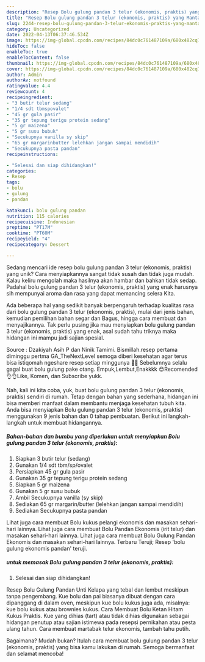 ```yaml
---
description: "Resep Bolu gulung pandan 3 telur (ekonomis, praktis) yang Mantap"
title: "Resep Bolu gulung pandan 3 telur (ekonomis, praktis) yang Mantap"
slug: 2244-resep-bolu-gulung-pandan-3-telur-ekonomis-praktis-yang-mantap
category: Uncategorized
date: 2022-04-13T06:37:46.534Z
image: https://img-global.cpcdn.com/recipes/84dc0c761487109a/680x482cq70/bolu-gulung-pandan-3-telur-ekonomis-praktis-foto-resep-utama.jpg
hideToc: false
enableToc: true
enableTocContent: false
thumbnail: https://img-global.cpcdn.com/recipes/84dc0c761487109a/680x482cq70/bolu-gulung-pandan-3-telur-ekonomis-praktis-foto-resep-utama.jpg
cover: https://img-global.cpcdn.com/recipes/84dc0c761487109a/680x482cq70/bolu-gulung-pandan-3-telur-ekonomis-praktis-foto-resep-utama.jpg
author: Admin
authorAv: notfound
ratingvalue: 4.4
reviewcount: 4
recipeingredient:
- "3 butir telur sedang"
- "1/4 sdt tbmspovalet"
- "45 gr gula pasir"
- "35 gr tepung terigu protein sedang"
- "5 gr maizena"
- "5 gr susu bubuk"
- "Secukupnya vanilla sy skip"
- "65 gr margarinbutter lelehkan jangan sampai mendidih"
- "Secukupnya pasta pandan"
recipeinstructions:

- "Selesai dan siap dihidangkan!"
categories:
- Resep
tags:
- bolu
- gulung
- pandan

katakunci: bolu gulung pandan 
nutrition: 115 calories
recipecuisine: Indonesian
preptime: "PT17M"
cooktime: "PT60M"
recipeyield: "4"
recipecategory: Dessert

---
```





Sedang mencari ide resep bolu gulung pandan 3 telur (ekonomis, praktis) yang unik? Cara menyiapkannya sangat tidak susah dan tidak juga mudah. Kalau keliru mengolah maka hasilnya akan hambar dan bahkan tidak sedap. Padahal bolu gulung pandan 3 telur (ekonomis, praktis) yang enak harusnya sih mempunyai aroma dan rasa yang dapat memancing selera Kita.





Ada beberapa hal yang sedikit banyak berpengaruh terhadap kualitas rasa dari bolu gulung pandan 3 telur (ekonomis, praktis), mulai dari jenis bahan, kemudian pemilihan bahan segar dan Bagus, hingga cara membuat dan menyajikannya. Tak perlu pusing jika mau menyiapkan bolu gulung pandan 3 telur (ekonomis, praktis) yang enak,      asal sudah tahu triknya maka hidangan ini mampu jadi sajian spesial.














Source : Dzakiyah Asih P dan Ninik Tamimi. Bismillah.resep pertama diminggu pertma GA_TheNextLevel semoga diberi kesehatan agar terus bisa istiqomah ngeshare resep setiap minggunya 🤗🤗 Sebelumnya selalu gagal buat bolu gulung pake otang. Empuk,Lembut,Enakkkk 😍Recomended 👌👌Like, Komen, dan Subscribe yukk.






Nah, kali ini kita coba, yuk, buat bolu gulung pandan 3 telur (ekonomis, praktis) sendiri di rumah. Tetap dengan bahan yang sederhana, hidangan ini bisa memberi manfaat dalam membantu menjaga kesehatan tubuh kita. Anda bisa menyiapkan Bolu gulung pandan 3 telur (ekonomis, praktis) menggunakan 9 jenis bahan dan 0 tahap pembuatan. Berikut ini langkah-langkah untuk membuat hidangannya.

<!--inarticleads1-->

##### Bahan-bahan dan bumbu yang diperlukan untuk menyiapkan Bolu gulung pandan 3 telur (ekonomis, praktis):

1. Siapkan 3 butir telur (sedang)
1. Gunakan 1/4 sdt tbm/sp/ovalet
1. Persiapkan 45 gr gula pasir
1. Gunakan 35 gr tepung terigu protein sedang
1. Siapkan 5 gr maizena
1. Gunakan 5 gr susu bubuk
1. Ambil Secukupnya vanilla (sy skip)
1. Sediakan 65 gr margarin/butter (lelehkan jangan sampai mendidih)
1. Sediakan Secukupnya pasta pandan


Lihat juga cara membuat Bolu kukus pelangi ekonomis dan masakan sehari-hari lainnya. Lihat juga cara membuat Bolu Pandan Ekonomis (irit telur) dan masakan sehari-hari lainnya. Lihat juga cara membuat Bolu Gulung Pandan Ekonomis dan masakan sehari-hari lainnya. Terbaru Teruji; Resep &#39;bolu gulung ekonomis pandan&#39; teruji. 

<!--inarticleads2-->

#####  untuk memasak Bolu gulung pandan 3 telur (ekonomis, praktis):


1. Selesai dan siap dihidangkan!

Resep Bolu Gulung Pandan Unti Kelapa yang tebal dan lembut meskipun tanpa pengembang. Kue bolu dan pai biasanya dibuat dengan cara dipanggang di dalam oven, meskipun kue bolu kukus juga ada, misalnya: kue bolu kukus atau brownies kukus. Cara Membuat Bolu Ketan Hitam Kukus Praktis. Kue yang dihias (tart) atau tidak dihias digunakan sebagai hidangan penutup atau sajian istimewa pada resepsi pernikahan atau pesta ulang tahun. Cara membuat martabak telur ekonomis, tambah tahu putih. 

Bagaimana? Mudah bukan? Itulah cara membuat bolu gulung pandan 3 telur (ekonomis, praktis) yang bisa kamu lakukan di rumah. Semoga bermanfaat dan selamat mencoba!
